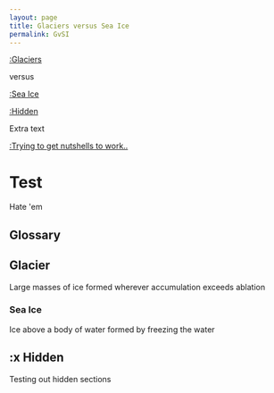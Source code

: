 ```yaml
---
layout: page
title: Glaciers versus Sea Ice
permalink: GvSI
---
```


[:Glaciers](#Glacier)

versus

[:Sea Ice](https://cocoaflame.github.io/psychic-waffle/pages/GvSI#SeaIce)

[:Hidden](#hidden)

Extra text

[:Trying to get nutshells to work..](#test)

# Test
Hate 'em

## Glossary
## Glacier
Large masses of ice formed wherever accumulation exceeds ablation

### Sea Ice
Ice above a body of water formed by freezing the water

## :x Hidden
Testing out hidden sections